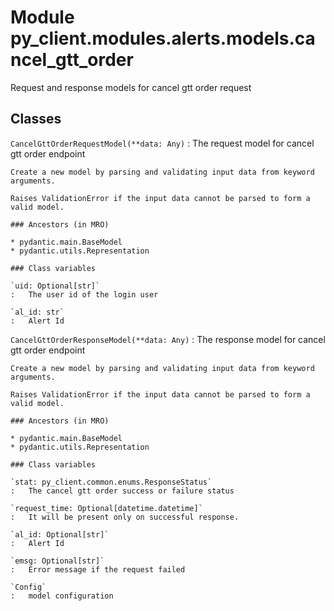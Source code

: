 Module py_client.modules.alerts.models.cancel_gtt_order
=======================================================
Request and response models for cancel gtt order request

Classes
-------

`CancelGttOrderRequestModel(**data: Any)`
:   The request model for cancel gtt order endpoint
    
    Create a new model by parsing and validating input data from keyword arguments.
    
    Raises ValidationError if the input data cannot be parsed to form a valid model.

    ### Ancestors (in MRO)

    * pydantic.main.BaseModel
    * pydantic.utils.Representation

    ### Class variables

    `uid: Optional[str]`
    :   The user id of the login user

    `al_id: str`
    :   Alert Id

`CancelGttOrderResponseModel(**data: Any)`
:   The response model for cancel gtt order endpoint
    
    Create a new model by parsing and validating input data from keyword arguments.
    
    Raises ValidationError if the input data cannot be parsed to form a valid model.

    ### Ancestors (in MRO)

    * pydantic.main.BaseModel
    * pydantic.utils.Representation

    ### Class variables

    `stat: py_client.common.enums.ResponseStatus`
    :   The cancel gtt order success or failure status

    `request_time: Optional[datetime.datetime]`
    :   It will be present only on successful response.

    `al_id: Optional[str]`
    :   Alert Id

    `emsg: Optional[str]`
    :   Error message if the request failed

    `Config`
    :   model configuration
